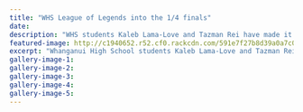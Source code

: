 ```yaml
---
title: "WHS League of Legends into the 1/4 finals"
date: 
description: "WHS students Kaleb Lama-Love and Tazman Rei have made it into the quarter finals of New Zealand's first secondary school eSports competition..."
featured-image: http://c1940652.r52.cf0.rackcdn.com/591e7f27b8d39a0a7c000388/league-of-legends-image.png
excerpt: "Whanganui High School students Kaleb Lama-Love and Tazman Rei have made it into the quarter finals of New Zealand's first secondary school eSports competition."
gallery-image-1: 
gallery-image-2: 
gallery-image-3: 
gallery-image-4: 
gallery-image-5: 
---
```

